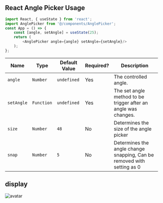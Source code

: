 ## React Angle Picker Usage
```js
import React, { useState } from 'react';
import AnglePicker from '@/components/AnglePicker';
const App = () => {
    const [angle, setAngle] = useState(25);
    return (
        <AnglePicker angle={angle} setAngle={setAngle}/>
    );
};
```

| Name | Type | Default Value | Required? | Description
|-|-|-|-|-
| `angle` | `Number` | `undefined` | Yes | The controlled angle.
| `setAngle` | `Function` | `undefined` | Yes | The set angle method to be trigger after an angle was changes.
| `size` | `Number` | `48` | No | Determines the size of the angle picker
| `snap` | `Number` | `5` | No | Determines the angle change snapping, Can be removed with setting as 0

## display

![avatar](https://wangxince.site/React-AnglePicker/src/public/image.jpg)

